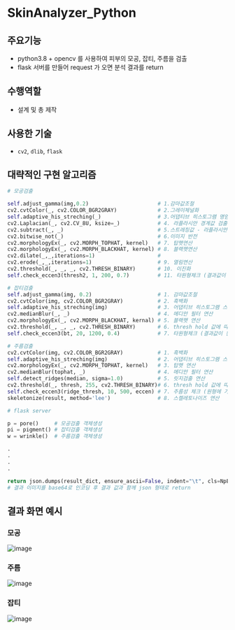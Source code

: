 # SkinAnalyzer_Python

## 주요기능

- python3.8 + opencv 를 사용하여 피부의 모공, 잡티, 주름을 검출 
- flask 서버를 만들어 request 가 오면 분석 결과를 return

## 수행역할
- 설계 및 총 제작

## 사용한 기술
- `cv2`, `dlib`, `flask`

## 대략적인 구현 알고리즘
``` python
# 모공검출

self.adjust_gamma(img,0.2)                      # 1.감마값조절
cv2.cvtColor(_, cv2.COLOR_BGR2GRAY)             # 2.그레이체널화
self.adaptive_his_streching(_)                  # 3.어댑티브 히스토그램 명암대비
cv2.Laplacian(_, cv2.CV_8U, ksize=_)            # 4. 라플라시안 경계값 검출
cv2.subtract(_, _)                              # 5.스트레칭값 - 라플라시안 값
cv2.bitwise_not(_)                              # 6.이미지 반전
cv2.morphologyEx(_, cv2.MORPH_TOPHAT, kernel)   # 7. 탑햇연산
cv2.morphologyEx(_, cv2.MORPH_BLACKHAT, kernel) # 8. 블랙햇연산
cv2.dilate(_,_,iterations=1)                    #
cv2.erode(_,_,iterations=1)                     # 9. 열림연산
cv2.threshold(_, _, _, cv2.THRESH_BINARY)       # 10. 이진화
self.check_eccen3(thresh2, 1, 200, 0.7)         # 11. 타원형체크 (결과값이 원형에 가까운지 검출)

```  
``` python
# 잡티검출
self.adjust_gamma(img, 0.2)                     # 1. 감마값조절
cv2.cvtColor(img, cv2.COLOR_BGR2GRAY)           # 2. 흑백화
self.adaptive_his_streching(img)                # 3. 어댑티브 히스토그램 스트레칭 연산
cv2.medianBlur(_, _)                            # 4. 메디안 필터 연산
cv2.morphologyEx(_, cv2.MORPH_BLACKHAT, kernal) # 5. 블랙햇 연산
cv2.threshold(_, _, _, cv2.THRESH_BINARY)       # 6. thresh hold 값에 따른 이진화
self.check_eccen3(bt, 20, 1200, 0.4)            # 7. 타원형체크 (결과값이 원형에 가까운지 검출)
```  
``` python
# 주름검출
cv2.cvtColor(img, cv2.COLOR_BGR2GRAY)           # 1. 흑백화
self.adaptive_his_streching(img)                # 2. 어댑티브 히스토그램 스트레칭 연산
cv2.morphologyEx(_, cv2.MORPH_TOPHAT, kernel)   # 3. 탑햇 연산
cv2.medianBlur(tophat, _)                       # 4. 메디안 필터 연산
self.detect_ridges(median, sigma=1.0)           # 5. 릿지검출 연산
cv2.threshold(_, thresh, 255, cv2.THRESH_BINARY)# 6. thresh hold 값에 따른 이진화
self.check_eccen3(ridge_thresh, 10, 500, eccen) # 7. 주름성 체크 (원형에 가까운 모양인지 선형에 가까운 모양인지 체크)
skeletonize(result, method='lee')               # 8. 스켈레토나이즈 연산

```

``` python
# flask server

p = pore()     # 모공검출 객체생성
pi = pigment() # 잡티검출 객체생성
w = wrinkle()  # 주름검출 객체생성

.
.
.
.

return json.dumps(result_dict, ensure_ascii=False, indent="\t", cls=NpEncoder) 
# 결과 이미지를 base64로 인코딩 후 결과 값과 함께 json 형태로 return

```
## 결과 화면 예시

### 모공
![image](https://user-images.githubusercontent.com/42457589/142145977-762dd5d3-59ef-4235-b798-904b579898de.png)
  
### 주름
![image](https://user-images.githubusercontent.com/42457589/142145853-b3d502f0-d94e-4758-b506-1f3b732f538f.png)
  
### 잡티
![image](https://user-images.githubusercontent.com/42457589/142146069-4154dc9d-39d1-4cd1-b01e-a9e4d72d64a2.png)

